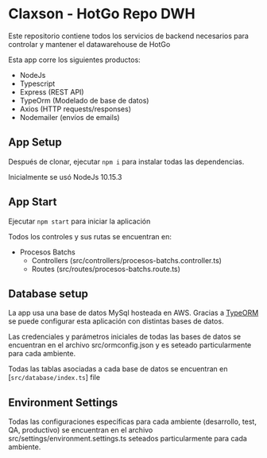# Claxson - HotGo Repo DWH

Este repositorio contiene todos los servicios de backend necesarios para controlar y mantener el datawarehouse de HotGo

Esta app corre los siguientes productos:
* NodeJs 
* Typescript 
* Express (REST API)
* TypeOrm (Modelado de base de datos)
* Axios (HTTP requests/responses)
* Nodemailer (envíos de emails)

## App Setup

Después de clonar, ejecutar `npm i` para instalar todas las dependencias.

Inicialmente se usó NodeJs 10.15.3

## App Start

Ejecutar `npm start` para iniciar la aplicación

Todos los controles y sus rutas se encuentran en:
* Procesos Batchs
  * Controllers (src/controllers/procesos-batchs.controller.ts)
  * Routes (src/routes/procesos-batchs.route.ts)

## Database setup

La app usa una base de datos MySql hosteada en AWS.
Gracias a [TypeORM](https://github.com/typeorm/typeorm) se puede configurar esta aplicación con distintas bases de datos.

Las credenciales y parámetros iniciales de todas las bases de datos se encuentran en el archivo src/ormconfig.json y es seteado particularmente para cada ambiente.

Todas las tablas asociadas a cada base de datos se encuentran en [`src/database/index.ts`] file

## Environment Settings

Todas las configuraciones específicas para cada ambiente (desarrollo, test, QA, productivo) se encuentran en el archivo src/settings/environment.settings.ts seteados particularmente para cada ambiente.